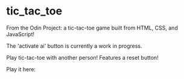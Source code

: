 # tic_tac_toe
From the Odin Project: a tic-tac-toe game built from HTML, CSS, and JavaScript!

The 'activate ai' button is currently a work in progress.

Play tic-tac-toe with another person! 
Features a reset button!

Play it here: 
